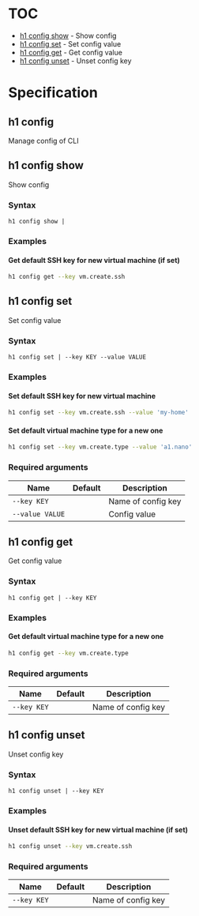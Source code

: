 # TOC

  * [h1 config show](#h1-config-show) - Show config
  * [h1 config set](#h1-config-set) - Set config value
  * [h1 config get](#h1-config-get) - Get config value
  * [h1 config unset](#h1-config-unset) - Unset config key


# Specification

## h1 config

Manage config of CLI

## h1 config show

Show config

### Syntax

```h1 config show | ```

### Examples

#### Get default SSH key for new virtual machine (if set)

```bash
h1 config get --key vm.create.ssh
```

## h1 config set

Set config value

### Syntax

```h1 config set | --key KEY --value VALUE```

### Examples

#### Set default SSH key for new virtual machine

```bash
h1 config set --key vm.create.ssh --value 'my-home'
```

#### Set default virtual machine type for a new one

```bash
h1 config set --key vm.create.type --value 'a1.nano'
```

### Required arguments

| Name | Default | Description |
| ---- | ------- | ----------- |
| ```--key KEY``` |  | Name of config key |
| ```--value VALUE``` |  | Config value |

## h1 config get

Get config value

### Syntax

```h1 config get | --key KEY```

### Examples

#### Get default virtual machine type for a new one

```bash
h1 config get --key vm.create.type
```

### Required arguments

| Name | Default | Description |
| ---- | ------- | ----------- |
| ```--key KEY``` |  | Name of config key |

## h1 config unset

Unset config key

### Syntax

```h1 config unset | --key KEY```

### Examples

#### Unset default SSH key for new virtual machine (if set)

```bash
h1 config unset --key vm.create.ssh
```

### Required arguments

| Name | Default | Description |
| ---- | ------- | ----------- |
| ```--key KEY``` |  | Name of config key |

